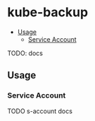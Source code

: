 kube-backup
===========

<!-- toc -->

- [Usage](#usage)
  * [Service Account](#service-account)

<!-- tocstop -->

TODO: docs

Usage
-----

### Service Account

TODO s-account docs
